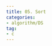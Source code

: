 ```yaml
---
title: 05. Sort
categories:
- algorithm/DS
tag:
- c
---
```

<!-- 2. 실행시간의 측정

- 선택정렬(selection sort)는 자료가 10배 증가할수록 실행시간은 약 100배 증가한다. 따라서 n배커지면 n^2에 비례하여 증가한다.
- 퀵정렬(quick sort)는 백만개까지 정렬하는데 0.2초 이내로 처리하므로 알고리즘 효율의 차이를 직접 체감할 수 있음.

퀵정렬

1. pivot(기준값) 정하기
2. pivot보다 작은 원소들은 왼쪽, 큰 원소는 오른쪽
3. pivot을 기준으로 왼쪽 배열과 오른쪽 배열을 새로운 배열로 정하고 각 배열구간에서 1번과정 재귀적 반복
   일반적으로 처음 또는 마지막 원소를 pivot으로 잡는다.

    // 퀵정렬 기반으로 동작하는 std::sort()사용
    #include <algorithm>
    
    std::sort()

- O(nlgn)으로 자료를 정렬하는 함수
- 배열,구조체, std::vector, std::list, std::set, std::map등 다양한 형태의 자료구조를 모두 정렬할 수있는 매우 강력한 정렬함수이다.

std::sort(정렬할 자료의 시작 주소, 정렬할 자료의 마지막 주소,[비교함수 주소])

    bool compare(int a, int b){
    // 오름차순    return a<b;
    // 내림차순
        return a>b;
    }
    
    bool comparep(POINT a, POINT b){
        if(a.x == b.x ) return a.y < b.y;
        else return a.x < b.x;
    }
    
    //처음부터 n-1번째까지 원소를 compare함수의 정의대로 정렬
    std::sort(S,S+n,compare);

compare를 생략하면 오름차순
 -->

